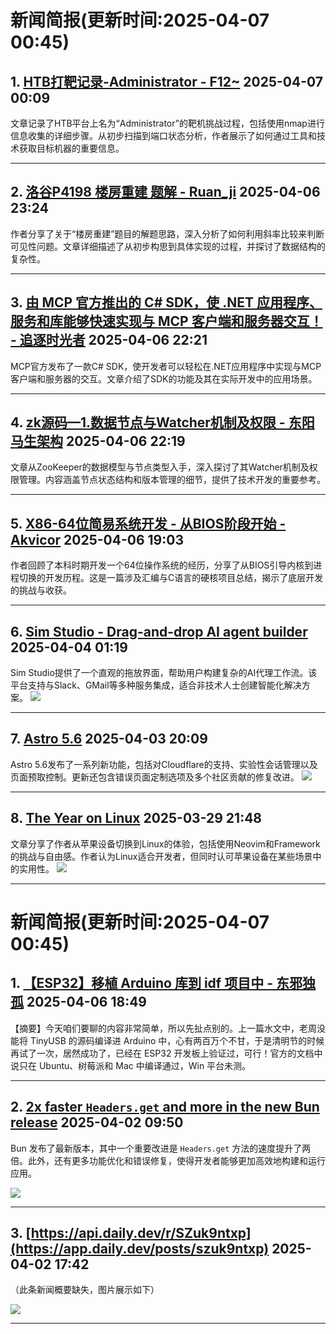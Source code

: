 # 新闻简报(更新时间:2025-04-07 00:45)

## 1. [HTB打靶记录-Administrator - F12~](https://www.cnblogs.com/F12-blog/p/18811390)   2025-04-07 00:09

文章记录了HTB平台上名为“Administrator”的靶机挑战过程，包括使用nmap进行信息收集的详细步骤。从初步扫描到端口状态分析，作者展示了如何通过工具和技术获取目标机器的重要信息。

---

## 2. [洛谷P4198 楼房重建 题解 - Ruan_ji](https://www.cnblogs.com/blogs-for-Ruan-ji/p/18811886)   2025-04-06 23:24

作者分享了关于“楼房重建”题目的解题思路，深入分析了如何利用斜率比较来判断可见性问题。文章详细描述了从初步构思到具体实现的过程，并探讨了数据结构的复杂性。

---

## 3. [由 MCP 官方推出的 C# SDK，使 .NET 应用程序、服务和库能够快速实现与 MCP 客户端和服务器交互！ - 追逐时光者](https://www.cnblogs.com/Can-daydayup/p/18811795)   2025-04-06 22:21

MCP官方发布了一款C# SDK，使开发者可以轻松在.NET应用程序中实现与MCP客户端和服务器的交互。文章介绍了SDK的功能及其在实际开发中的应用场景。

---

## 4. [zk源码—1.数据节点与Watcher机制及权限 - 东阳马生架构](https://www.cnblogs.com/mjunz/p/18811791)   2025-04-06 22:19

文章从ZooKeeper的数据模型与节点类型入手，深入探讨了其Watcher机制及权限管理。内容涵盖节点状态结构和版本管理的细节，提供了技术开发的重要参考。

---

## 5. [X86-64位简易系统开发 - 从BIOS阶段开始 - Akvicor](https://www.cnblogs.com/akvicor/p/18811439)   2025-04-06 19:03

作者回顾了本科时期开发一个64位操作系统的经历，分享了从BIOS引导内核到进程切换的开发历程。这是一篇涉及汇编与C语言的硬核项目总结，揭示了底层开发的挑战与收获。

---

## 6. [Sim Studio - Drag-and-drop AI agent builder](https://app.daily.dev/posts/sim-studio---drag-and-drop-ai-agent-builder-vogwrxy8p)   2025-04-04 01:19

Sim Studio提供了一个直观的拖放界面，帮助用户构建复杂的AI代理工作流。该平台支持与Slack、GMail等多种服务集成，适合非技术人士创建智能化解决方案。
![](https://media.daily.dev/image/upload/f_auto,q_auto/v1/posts/8ab9e1f27f2c94e6bc8330a26b6e6924?_a=AQAEuj9)

---

## 7. [Astro 5.6](https://app.daily.dev/posts/astro-5-6-1qbcfvxfh)   2025-04-03 20:09

Astro 5.6发布了一系列新功能，包括对Cloudflare的支持、实验性会话管理以及页面预取控制。更新还包含错误页面定制选项及多个社区贡献的修复改进。
![](https://media.daily.dev/image/upload/f_auto,q_auto/v1/posts/d894f912d98e0bb55f87551b242f3896?_a=AQAEuj9)

---

## 8. [The Year on Linux](https://app.daily.dev/posts/the-year-on-linux-2mtz8f8dl)   2025-03-29 21:48

文章分享了作者从苹果设备切换到Linux的体验，包括使用Neovim和Framework的挑战与自由感。作者认为Linux适合开发者，但同时认可苹果设备在某些场景中的实用性。
![](https://media.daily.dev/image/upload/f_auto,q_auto/v1/posts/d3a3f7aa9043cbaa366a805064d566cc?_a=AQAEuj9)

---
# 新闻简报(更新时间:2025-04-07 00:45)

## 1. [【ESP32】移植 Arduino 库到 idf 项目中 - 东邪独孤](https://www.cnblogs.com/tcjiaan/p/18810335)   2025-04-06 18:49

【摘要】今天咱们要聊的内容非常简单，所以先扯点别的。上一篇水文中，老周没能将 TinyUSB 的源码编译进 Arduino 中，心有两百万个不甘，于是清明节的时候再试了一次，居然成功了，已经在 ESP32 开发板上验证过，可行！官方的文档中说只在 Ubuntu、树莓派和 Mac 中编译通过，Win 平台未测。

---

## 2. [2x faster `Headers.get` and more in the new Bun release](https://app.daily.dev/posts/2x-faster-headers-get-and-more-in-the-new-bun-release-l90nrah3k)   2025-04-02 09:50

Bun 发布了最新版本，其中一个重要改进是 `Headers.get` 方法的速度提升了两倍。此外，还有更多功能优化和错误修复，使得开发者能够更加高效地构建和运行应用。

![](https://media.daily.dev/image/upload/s--58gMhC4P--/f_auto/v1722860399/public/Placeholder%2012)

---

## 3. [https://api.daily.dev/r/SZuk9ntxp](https://app.daily.dev/posts/szuk9ntxp)   2025-04-02 17:42

（此条新闻概要缺失，图片展示如下）

![](https://media.daily.dev/image/upload/s--ZrL_HSsR--/f_auto/v1722860399/public/Placeholder%2006)

---
